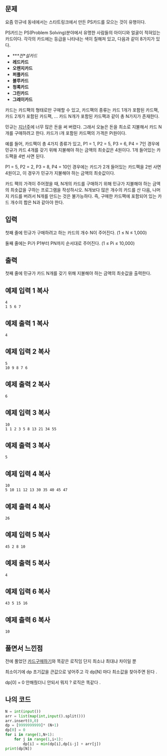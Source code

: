 ## 문제

요즘 민규네 동네에서는 스타트링크에서 만든 PS카드를 모으는 것이 유행이다.

PS카드는 PS(Problem Solving)분야에서 유명한 사람들의 아이디와 얼굴이 적혀있는 카드이다. 각각의 카드에는 등급을 나타내는 색이 칠해져 있고, 다음과 같이 8가지가 있다.

- ***\*전\**설카드**
- **레드카드**
- **오렌지카드**
- **퍼플카드**
- **블루카드**
- **청록카드**
- **그린카드**
- **그레이카드**

카드는 카드팩의 형태로만 구매할 수 있고, 카드팩의 종류는 카드 1개가 포함된 카드팩, 카드 2개가 포함된 카드팩, ... 카드 N개가 포함된 카드팩과 같이 총 N가지가 존재한다.

민규는 [지난주](https://www.acmicpc.net/problem/11052)에 너무 많은 돈을 써 버렸다. 그래서 오늘은 돈을 최소로 지불해서 카드 N개를 구매하려고 한다. 카드가 i개 포함된 카드팩의 가격은 Pi원이다.

예를 들어, 카드팩이 총 4가지 종류가 있고, P1 = 1, P2 = 5, P3 = 6, P4 = 7인 경우에 민규가 카드 4개를 갖기 위해 지불해야 하는 금액의 최솟값은 4원이다. 1개 들어있는 카드팩을 4번 사면 된다.

P1 = 5, P2 = 2, P3 = 8, P4 = 10인 경우에는 카드가 2개 들어있는 카드팩을 2번 사면 4원이고, 이 경우가 민규가 지불해야 하는 금액의 최솟값이다.

카드 팩의 가격이 주어졌을 때, N개의 카드를 구매하기 위해 민규가 지불해야 하는 금액의 최솟값을 구하는 프로그램을 작성하시오. N개보다 많은 개수의 카드를 산 다음, 나머지 카드를 버려서 N개를 만드는 것은 불가능하다. 즉, 구매한 카드팩에 포함되어 있는 카드 개수의 합은 N과 같아야 한다.

## 입력

첫째 줄에 민규가 구매하려고 하는 카드의 개수 N이 주어진다. (1 ≤ N ≤ 1,000)

둘째 줄에는 Pi가 P1부터 PN까지 순서대로 주어진다. (1 ≤ Pi ≤ 10,000)

## 출력

첫째 줄에 민규가 카드 N개를 갖기 위해 지불해야 하는 금액의 최솟값을 출력한다.

## 예제 입력 1 복사

```
4
1 5 6 7
```

## 예제 출력 1 복사

```
4
```

## 예제 입력 2 복사

```
5
10 9 8 7 6
```

## 예제 출력 2 복사

```
6
```

## 예제 입력 3 복사

```
10
1 1 2 3 5 8 13 21 34 55
```

## 예제 출력 3 복사

```
5
```

## 예제 입력 4 복사

```
10
5 10 11 12 13 30 35 40 45 47
```

## 예제 출력 4 복사

```
26
```

## 예제 입력 5 복사

```
45 2 8 10
```

## 예제 출력 5 복사

```
4
```

## 예제 입력 6 복사

```
43 5 15 16
```

## 예제 출력 6 복사

```
10
```



## 풀면서 느낀점 

전에 풀었던 [카드구매하기](https://www.acmicpc.net/problem/11052)와 똑같은 로직임 단지 최소냐 최대냐 차이일 뿐 

최소이기에 dp 초기값을 큰값으로 넣어주고 각 dp[N] 마다 최소값을 찾아주면 된다 . 

dp[0] = 0 안해줬더니 안되서 뭐지 ? 로직은 똑같다 . 



## 나의 코드

```python
N = int(input())
arr = list(map(int,input().split()))
arr.insert(0,0)
dp = [9999999999]* (N+1)
dp[0] = 0
for i in range(1,N+1):
    for j in range(1,i+1):
        dp[i] = min(dp[i],dp[i-j] + arr[j])
print(dp[N])
```

